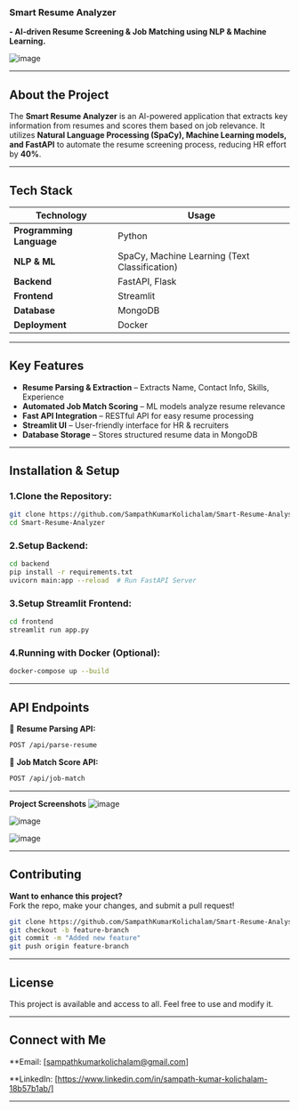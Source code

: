 ### **Smart Resume Analyzer**

**- AI-driven Resume Screening & Job Matching using NLP & Machine Learning.**

![image](https://github.com/user-attachments/assets/45ef2420-d9db-4435-88d7-e1203262fa1f)

---

## About the Project
The **Smart Resume Analyzer** is an AI-powered application that extracts key information from resumes and scores them based on job relevance. It utilizes **Natural Language Processing (SpaCy), Machine Learning models, and FastAPI** to automate the resume screening process, reducing HR effort by **40%**.

---

## Tech Stack
| Technology  | Usage |
|------------|--------------------------------|
| **Programming Language** | Python |
| **NLP & ML** | SpaCy, Machine Learning (Text Classification) |
| **Backend** | FastAPI, Flask |
| **Frontend** | Streamlit |
| **Database** | MongoDB |
| **Deployment** | Docker |

---

## Key Features
- **Resume Parsing & Extraction** – Extracts Name, Contact Info, Skills, Experience  
- **Automated Job Match Scoring** – ML models analyze resume relevance  
- **Fast API Integration** – RESTful API for easy resume processing  
- **Streamlit UI** – User-friendly interface for HR & recruiters  
- **Database Storage** – Stores structured resume data in MongoDB  

---

## Installation & Setup

### **1.Clone the Repository:**
```sh
git clone https://github.com/SampathKumarKolichalam/Smart-Resume-Analysis-Using-NLP.git
cd Smart-Resume-Analyzer

```

### **2.Setup Backend:**
```sh
cd backend
pip install -r requirements.txt
uvicorn main:app --reload  # Run FastAPI Server
```

### **3.Setup Streamlit Frontend:**
```sh
cd frontend
streamlit run app.py
```

### **4.Running with Docker (Optional):**
```sh
docker-compose up --build
```
---

## **API Endpoints**
🔹 **Resume Parsing API:**
```sh
POST /api/parse-resume
```
🔹 **Job Match Score API:**
```sh
POST /api/job-match
```
---
**Project Screenshots**
![image](https://github.com/user-attachments/assets/204d1d5e-93ef-435b-9f7f-7ef13ce7efad)

![image](https://github.com/user-attachments/assets/a142e660-0ae3-489f-b2ed-2090c0567749)

![image](https://github.com/user-attachments/assets/abc260a8-bf18-4c33-b913-b2ee84fe099a)


---

## **Contributing**
**Want to enhance this project?**  
Fork the repo, make your changes, and submit a pull request!  

```sh
git clone https://github.com/SampathKumarKolichalam/Smart-Resume-Analysis-Using-NLP.git
git checkout -b feature-branch
git commit -m "Added new feature"
git push origin feature-branch
```

---

## **License**
This project is available and access to all. Feel free to use and modify it.  

---

## **Connect with Me**
**Email: [sampathkumarkolichalam@gmail.com]  

**LinkedIn: [https://www.linkedin.com/in/sampath-kumar-kolichalam-18b57b1ab/]

---
